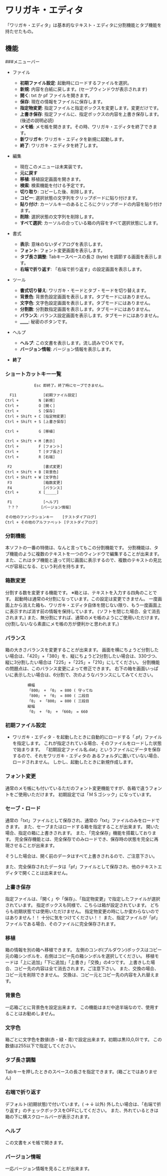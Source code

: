# ワリガキ・エディタ
「ワリガキ・エディタ」は基本的なテキスト・エディタに分割機能とタブ機能を持たせたもの。

## 機能
###メニューバー
* ファイル
  * **初期ファイル設定**: 起動時にロードするファイルを選択。
  * **新規**: 内容を白紙に戻します。(セーブウィンドウが表示されます)
  * **開く**: txt か pf ファイルを開きます。
  * **保存**: 現在の情報をファイルに保存します。
  * **指定物変更**: 指定ファイルと指定ボックスを変更します。変更だけです。
  * **上書き保存**: 指定ファイルに、指定ボックスの内容を上書き保存します。(後述の説明必読)
  * **メモ帳**: メモ帳を開きます。その時、ワリガキ・エディタを終了できます。
  * **新ワリガキ**: ワリガキ・エディタを新規に起動します。
  * **終了**: ワリガキ・エディタを終了します。

* 編集
  * 現在このメニューは未実装です。
  * **元に戻す**
  * **移植**: 移植設定画面を開きます。
  * **検索**: 検索機能を付ける予定です。
  * **切り取り**: コピーした後、削除します。
  * **コピー**: 選択状態の文字列をクリップボードに貼り付けます。
  * **貼り付け**: カーソルキーのあるところにクリップボードの内容を貼り付けます。
  * **削除**: 選択状態の文字列を削除します。
  * **すべて選択**: カーソルの合っている箱の内容をすべて選択状態にします。

* 書式
  * **表示**: 意味のないダイアログを表示します。
  * **フォント**: フォント変更画面を表示します。
  * **タブ長さ調整**: Tabキースペースの長さ (byte) を調節する画面を表示します。
  * **右端で折り返す**: 「右端で折り返す」の設定画面を表示します。

* ツール
  * **書式切り替え**: ワリガキ・モードとタブ・モードを切り替えます。
  * **背景色**: 背景色設定画面を表示します。タブモードにはありません。
  * **文字色**: 文字色設定画面を表示します。タブモードにはありません。
  * **分割数**: 分割数指定画面を表示します。タブモードにはありません。
  * **バランス**: バランス設定画面を表示します。タブモードにはありません。
  * **____**: 秘密のボタンです。

* ヘルプ
  * **ヘルプ**: この文書を表示します。流し読みでＯＫです。
  * **バージョン情報**: バージョン情報を表示します。

* **終了**

### ショートカットキー一覧
```
             Esc 即終了。終了時にセーブできません。

  F11            [初期ファイル設定]
Ctrl +         N [新規]
Ctrl +         O [開く]
Ctrl +         S [保存]
Ctrl + Shift + C [指定物変更]
Ctrl + Shift + S [上書き保存]

Ctrl +         G [移植]

Ctrl + Shift + M [表示]
Ctrl +         F [フォント]
Ctrl +         T [タブ長さ]
Ctrl +         R [右端]

 F2              [書式変更]
Ctrl + Shift + B [背景色]
Ctrl + Shift + W [文字色]
 F3              [箱数変更]
 F4              [バランス]
Ctrl +         X [_____]

 F1              [ヘルプ]
 ？？？          [バージョン情報]

その他のファンクションキー    [テストダイアログ]
Ctrl + その他のアルファベット [テストダイアログ]
```

###  分割機能
本ソフトの一番の特徴は、なんと言ってもこの分割機能です。
分割機能は、タブ機能のように複数のテキストを一つのウィンドウで編集することが出来ます。
また、これはタブ機能と違って同じ画面に表示するので、複数のテキストの見比べが容易になる、という利点を持ちます。

### 箱数変更
分割する数を変更する機能です。
  ※箱とは、テキストを入力する四角のことです。
起動時は通常の4分割になっています。この設定は変更できません。
一度画面上から消えた箱も、ワリガキ・エディタ自体を閉じない限り、もう一度画面上に表示すれば消す前の情報を保持しています。
(ソフトを閉じた場合、全て消去されます。)
また、無分割にすれば、通常のメモ帳のようにご使用いただけます。
(分割しないなら素直にメモ帳の方が便利かと思われます。)

### バランス
箱の大きさバランスを変更することが出来ます。
画面を横にちょうど分割したい場合は、「420」+「380」を、縦にちょうど2分割したい場合は、330づつ、縦に3分割したい場合は「225」+「225」+「210」にしてください。
分割機能の問題点は、このバランス変更によって修正できます。
右下の箱を画面いっぱいに表示したい場合は、6分割で、次のようなバランスにしてみてください。

```
          横幅
          「800」 + 「0」 = 800 ( 守ってね
          「800」 + 「0」 = 800 ( 二段目
          「0」 + 「800」 = 800 ( 三段目
          縦幅
          「0」 + 「0」 + 「660」 = 660
```

### 初期ファイル設定
- ワリガキ・エディタ - を起動したときに自動的にロードする「.pf」ファイルを指定します。
これが指定されている場合、そのファイルをロードした状態で始まります。
「初期設定ファイル名.dat」というファイルにデータを保存するので、それをワリガキ・エディタの  あるフォルダに置いていない場合、ロードされません。
しかし、起動したときに新規作成します。

### フォント変更
通常のメモ帳にも付いているただのフォント変更機能ですが、各箱で違うフォントをご使用いただけます。
初期設定では「ＭＳゴシック」になっています。

### セーブ・ロード
通常の「txt」ファイルとして保存され、通常の「txt」ファイルのみをロードできます。
また、セーブまたはロードする箱を指定することが出来ます。
開いた場合、指定の箱に上書きされます。
また、「完全保存」機能を搭載しております。
完全保存機能とは、完全保存でのみロードでき、保存時の状態を完全に再現させることが出来ます。

そうした場合は、開く前のデータはすべて上書きされるので、ご注意下さい。

また、完全保存されたデータは「pf」ファイルとして保存され、他のテキストエディタで開くことは出来ません。

### 上書き保存
指定ファイルは、「開く」や「保存」、「指定物変更」で指定したファイルが選択されています。
指定ボックスも同様で、こちらは箱が設定されています。
どちらも初期状態では使用いただけません。
指定物変更の時にしか変わらないのではありません！！
十分に気をつけてください！！
また、指定ファイルが「pf」ファイルである場合、そのファイルに完全保存されます。

### 移植
箱の情報を別の箱へ移植できます。
左側のコンボ(プルダウン)ボックスはコピー元の箱シンボルを、右側はコピー先の箱シンボルを選択してください。
移植モードは「上に追加」「下に追加」「上書き」「交換」の4つです。
上書きした場合、コピー先の内容は全て消去されます。ご注意下さい。
また、交換の場合、コピー元を削除できません。
交換は、コピー元とコピー先の内容を入れ替えます。

### 背景色
一応箱ごとに背景色を設定出来ます。
この機能はまだ中途半端なので、使用することはお勧めしません。

### 文字色
箱ごとに文字色を数値(赤・緑・青)で設定出来ます。初期は黒(0,0,0)です。
この数値は255以下で指定してください。

### タブ長さ調整
Tabキーを押したときのスペースの長さを指定できます。(箱ごとではありません)

### 右端で折り返す
デフォルト(初期状態)で付いています。( → ↓ 以外)
外したい場合は、「右端で折り返す」のチェックボックスをOFFにしてください。
また、外れているときは箱の下に横スクロールバーが表示されます。

### ヘルプ
この文書をメモ帳で開きます。

### バージョン情報
一応バージョン情報を見ることが出来ます。
